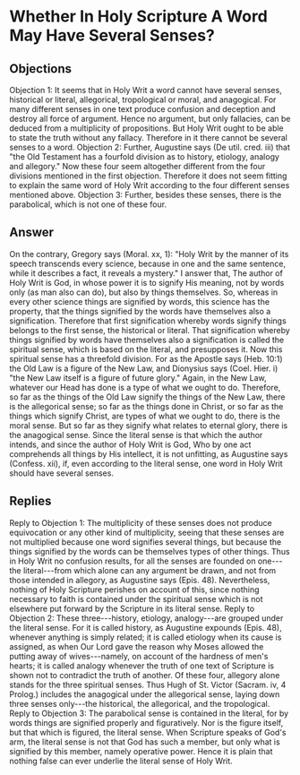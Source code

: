 # Whether In Holy Scripture A Word May Have Several Senses?
## Objections
Objection 1: It seems that in Holy Writ a word cannot have several senses, historical or literal, allegorical, tropological or moral, and anagogical. For many different senses in one text produce confusion and deception and destroy all force of argument. Hence no argument, but only fallacies, can be deduced from a multiplicity of propositions. But Holy Writ ought to be able to state the truth without any fallacy. Therefore in it there cannot be several senses to a word.
Objection 2: Further, Augustine says (De util. cred. iii) that "the Old Testament has a fourfold division as to history, etiology, analogy and allegory." Now these four seem altogether different from the four divisions mentioned in the first objection. Therefore it does not seem fitting to explain the same word of Holy Writ according to the four different senses mentioned above.
Objection 3: Further, besides these senses, there is the parabolical, which is not one of these four.
## Answer
On the contrary, Gregory says (Moral. xx, 1): "Holy Writ by the manner of its speech transcends every science, because in one and the same sentence, while it describes a fact, it reveals a mystery."
I answer that, The author of Holy Writ is God, in whose power it is to signify His meaning, not by words only (as man also can do), but also by things themselves. So, whereas in every other science things are signified by words, this science has the property, that the things signified by the words have themselves also a signification. Therefore that first signification whereby words signify things belongs to the first sense, the historical or literal. That signification whereby things signified by words have themselves also a signification is called the spiritual sense, which is based on the literal, and presupposes it. Now this spiritual sense has a threefold division. For as the Apostle says (Heb. 10:1) the Old Law is a figure of the New Law, and Dionysius says (Coel. Hier. i) "the New Law itself is a figure of future glory." Again, in the New Law, whatever our Head has done is a type of what we ought to do. Therefore, so far as the things of the Old Law signify the things of the New Law, there is the allegorical sense; so far as the things done in Christ, or so far as the things which signify Christ, are types of what we ought to do, there is the moral sense. But so far as they signify what relates to eternal glory, there is the anagogical sense. Since the literal sense is that which the author intends, and since the author of Holy Writ is God, Who by one act comprehends all things by His intellect, it is not unfitting, as Augustine says (Confess. xii), if, even according to the literal sense, one word in Holy Writ should have several senses.
## Replies
Reply to Objection 1: The multiplicity of these senses does not produce equivocation or any other kind of multiplicity, seeing that these senses are not multiplied because one word signifies several things, but because the things signified by the words can be themselves types of other things. Thus in Holy Writ no confusion results, for all the senses are founded on one---the literal---from which alone can any argument be drawn, and not from those intended in allegory, as Augustine says (Epis. 48). Nevertheless, nothing of Holy Scripture perishes on account of this, since nothing necessary to faith is contained under the spiritual sense which is not elsewhere put forward by the Scripture in its literal sense.
Reply to Objection 2: These three---history, etiology, analogy---are grouped under the literal sense. For it is called history, as Augustine expounds (Epis. 48), whenever anything is simply related; it is called etiology when its cause is assigned, as when Our Lord gave the reason why Moses allowed the putting away of wives---namely, on account of the hardness of men's hearts; it is called analogy whenever the truth of one text of Scripture is shown not to contradict the truth of another. Of these four, allegory alone stands for the three spiritual senses. Thus Hugh of St. Victor (Sacram. iv, 4 Prolog.) includes the anagogical under the allegorical sense, laying down three senses only---the historical, the allegorical, and the tropological.
Reply to Objection 3: The parabolical sense is contained in the literal, for by words things are signified properly and figuratively. Nor is the figure itself, but that which is figured, the literal sense. When Scripture speaks of God's arm, the literal sense is not that God has such a member, but only what is signified by this member, namely operative power. Hence it is plain that nothing false can ever underlie the literal sense of Holy Writ.
